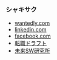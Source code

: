 ### シャキサク
* [wantedly.com](https://www.wantedly.com/id/shinya_kato_p)
* [linkedin.com](https://www.linkedin.com/in/%E7%9C%9F%E4%B9%9F-%E5%8A%A0%E8%97%A4-a52637201/)
* [facebook.com](https://www.facebook.com/shinya.kato.568/)
* [転職ドラフト](https://job-draft.jp/users/3470)
* [未来SW研究所](https://peraichi.com/landing_pages/view/fswlab)

<!--
**shikato/shikato** is a ✨ _special_ ✨ repository because its `README.md` (this file) appears on your GitHub profile.

Here are some ideas to get you started:

- 🔭 I’m currently working on ...
- 🌱 I’m currently learning ...
- 👯 I’m looking to collaborate on ...
- 🤔 I’m looking for help with ...
- 💬 Ask me about ...
- 📫 How to reach me: ...
- 😄 Pronouns: ...
- ⚡ Fun fact: ...
-->
